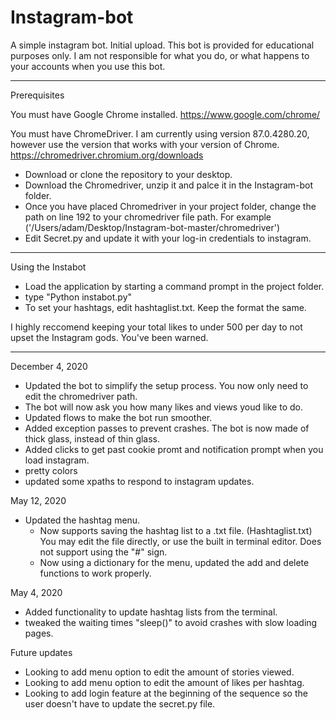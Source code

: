 # Instagram-bot
 A simple instagram bot. Initial upload.
 This bot is provided for educational purposes only. I am not responsible for what you do, or what happens to your accounts when you use this bot.

-----------------------------

Prerequisites

You must have Google Chrome installed.
https://www.google.com/chrome/

You must have ChromeDriver.
I am currently using version 87.0.4280.20, however use the version that works with your version of Chrome.
https://chromedriver.chromium.org/downloads

  - Download or clone the repository to your desktop. 
  - Download the Chromedriver, unzip it and palce it in the Instagram-bot folder.
  - Once you have placed Chromedriver in your project folder, change the path on line 192 to your chromedriver file path. For example ('/Users/adam/Desktop/Instagram-bot-master/chromedriver')
  - Edit Secret.py and update it with your log-in credentials to instagram. 

-----------------------------

Using the Instabot

- Load the application by starting a command prompt in the project folder.
- type "Python instabot.py"
- To set your hashtags, edit hashtaglist.txt. Keep the format the same. 

I highly reccomend keeping your total likes to under 500 per day to not upset the Instagram gods. You've been warned. 


-----------------------------
December 4, 2020
- Updated the bot to simplify the setup process. You now only need to edit the chromedriver path. 
- The bot will now ask you how many likes and views youd like to do. 
- Updated flows to make the bot run smoother.
- Added exception passes to prevent crashes. The bot is now made of thick glass, instead of thin glass.
- Added clicks to get past cookie promt and notification prompt when you load instagram. 
- pretty colors
- updated some xpaths to respond to instagram updates.


May 12, 2020
- Updated the hashtag menu.
  - Now supports saving the hashtag list to a .txt file. (Hashtaglist.txt) You may edit the file directly, or use the built in terminal editor. Does not support using the "#" sign.
  - Now using a dictionary for the menu, updated the add and delete functions to work properly.

May 4, 2020
- Added functionality to update hashtag lists from the terminal.
- tweaked the waiting times "sleep()" to avoid crashes with slow loading pages.

Future updates

- Looking to add menu option to edit the amount of stories viewed.
- Looking to add menu option to edit the amount of likes per hashtag.
- Looking to add login feature at the beginning of the sequence so the
  user doesn't have to update the secret.py file.
